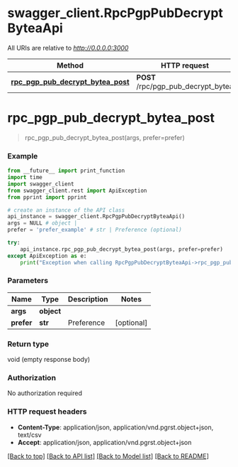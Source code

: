 # swagger_client.RpcPgpPubDecryptByteaApi

All URIs are relative to *http://0.0.0.0:3000*

Method | HTTP request | Description
------------- | ------------- | -------------
[**rpc_pgp_pub_decrypt_bytea_post**](RpcPgpPubDecryptByteaApi.md#rpc_pgp_pub_decrypt_bytea_post) | **POST** /rpc/pgp_pub_decrypt_bytea | 


# **rpc_pgp_pub_decrypt_bytea_post**
> rpc_pgp_pub_decrypt_bytea_post(args, prefer=prefer)



### Example
```python
from __future__ import print_function
import time
import swagger_client
from swagger_client.rest import ApiException
from pprint import pprint

# create an instance of the API class
api_instance = swagger_client.RpcPgpPubDecryptByteaApi()
args = NULL # object | 
prefer = 'prefer_example' # str | Preference (optional)

try:
    api_instance.rpc_pgp_pub_decrypt_bytea_post(args, prefer=prefer)
except ApiException as e:
    print("Exception when calling RpcPgpPubDecryptByteaApi->rpc_pgp_pub_decrypt_bytea_post: %s\n" % e)
```

### Parameters

Name | Type | Description  | Notes
------------- | ------------- | ------------- | -------------
 **args** | **object**|  | 
 **prefer** | **str**| Preference | [optional] 

### Return type

void (empty response body)

### Authorization

No authorization required

### HTTP request headers

 - **Content-Type**: application/json, application/vnd.pgrst.object+json, text/csv
 - **Accept**: application/json, application/vnd.pgrst.object+json

[[Back to top]](#) [[Back to API list]](../README.md#documentation-for-api-endpoints) [[Back to Model list]](../README.md#documentation-for-models) [[Back to README]](../README.md)

